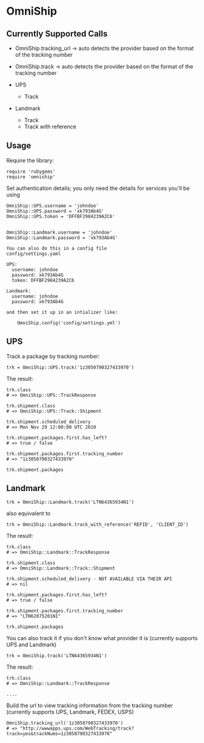 OmniShip
========


Currently Supported Calls
-------------------------

* OmniShip.tracking_url     -> auto detects the provider based on the format of the tracking number
* OmniShip.track            -> auto detects the provider based on the format of the tracking number

* UPS
  * Track

* Landmark
  * Track
  * Track with reference


Usage
-----

Require the library:

    require 'rubygems'
    require 'omniship'

Set authentication details; you only need the details for services you'll be using

    OmniShip::UPS.username = 'johndoe'
    OmniShip::UPS.password = 'xk793Ab4G'
    OmniShip::UPS.token = 'DFFBF2984239A2C6'


    OmniShip::Landmark.username = 'johndoe'
    OmniShip::Landmark.password = 'xk793Ab4G'

    You can also do this in a config file
    config/settings.yaml

    UPS:
      username: johndoe
      password: xk793Ab4G
      token: DFFBF2984239A2C6

    Landmark:
      username: johndoe
      password: xk793Ab4G

    and then set it up in an intializer like: 

        OmniShip.config('config/settings.yml')


UPS
---

Track a package by tracking number:

    trk = OmniShip::UPS.track('1z3050790327433970')

The result:

    trk.class
    # => OmniShip::UPS::TrackResponse

    trk.shipment.class
    # => OmniShip::UPS::Track::Shipment

    trk.shipment.scheduled_delivery
    # => Mon Nov 29 12:00:00 UTC 2010

    trk.shipment.packages.first.has_left?
    # => true / false

    trk.shipment.packages.first.tracking_number
    # => "1z3050790327433970" 

    trk.shipment.packages

Landmark
--------

    trk = OmniShip::Landmark.track('LTN64365934N1')

also equivalent to 

    trk = OmniShip::Landmark.track_with_reference('REFID', 'CLIENT_ID')

The result:

    trk.class
    # => OmniShip::Landmark::TrackResponse

    trk.shipment.class
    # => OmniShip::Landmark::Track::Shipment

    trk.shipment.scheduled_delivery - NOT AVAILABLE VIA THEIR API
    # => nil

    trk.shipment.packages.first.has_left?
    # => true / false

    trk.shipment.packages.first.tracking_number
    # => "LTN62075201N1" 

    trk.shipment.packages

You can also track it if you don't know what provider it is (currently supports UPS and Landmark)

    trk = OmniShip.track('LTN64365934N1')

The result:

    trk.class
    # => OmniShip::Landmark::TrackResponse

    ....

Build the url to view tracking information from the tracking number (currently supports UPS, Landmark, FEDEX, USPS)

    OmniShip.tracking_url('1z3050790327433970')
    # => "http://wwwapps.ups.com/WebTracking/track?track=yes&trackNums=1z3050790327433970"
    


